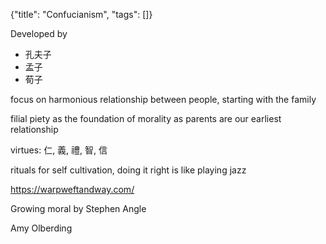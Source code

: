{"title": "Confucianism", "tags": []}

Developed by
* 孔夫子
* 孟子
* 荀子

focus on harmonious relationship between people, starting with the family

filial piety as the foundation of morality as parents are our earliest relationship

virtues: 仁, 義, 禮, 智, 信

rituals for self cultivation, doing it right is like playing jazz

https://warpweftandway.com/

Growing moral by Stephen Angle

Amy Olberding

